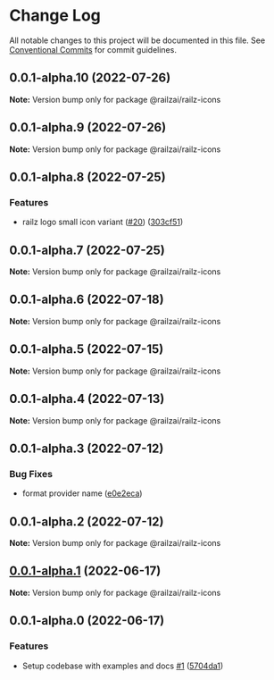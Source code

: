 # Change Log

All notable changes to this project will be documented in this file.
See [Conventional Commits](https://conventionalcommits.org) for commit guidelines.

## 0.0.1-alpha.10 (2022-07-26)

**Note:** Version bump only for package @railzai/railz-icons





## 0.0.1-alpha.9 (2022-07-26)

**Note:** Version bump only for package @railzai/railz-icons





## 0.0.1-alpha.8 (2022-07-25)


### Features

* railz logo small icon variant ([#20](https://github.com/ionic-team/stencil-component-starter/issues/20)) ([303cf51](https://github.com/ionic-team/stencil-component-starter/commit/303cf5193375b6fce63d374988e5c762af681f6a))





## 0.0.1-alpha.7 (2022-07-25)

**Note:** Version bump only for package @railzai/railz-icons





## 0.0.1-alpha.6 (2022-07-18)

**Note:** Version bump only for package @railzai/railz-icons





## 0.0.1-alpha.5 (2022-07-15)

**Note:** Version bump only for package @railzai/railz-icons





## 0.0.1-alpha.4 (2022-07-13)

**Note:** Version bump only for package @railzai/railz-icons





## 0.0.1-alpha.3 (2022-07-12)


### Bug Fixes

* format provider name ([e0e2eca](https://github.com/ionic-team/stencil-component-starter/commit/e0e2ecab1f8c6a4c6eca1c7e62422d69a5065dcc))





## 0.0.1-alpha.2 (2022-07-12)

**Note:** Version bump only for package @railzai/railz-icons





## [0.0.1-alpha.1](https://github.com/ionic-team/stencil-component-starter/compare/@railzai/railz-icons@0.0.1-alpha.0...@railzai/railz-icons@0.0.1-alpha.1) (2022-06-17)

**Note:** Version bump only for package @railzai/railz-icons





## 0.0.1-alpha.0 (2022-06-17)


### Features

* Setup codebase with examples and docs [#1](https://github.com/ionic-team/stencil-component-starter/issues/1) ([5704da1](https://github.com/ionic-team/stencil-component-starter/commit/5704da13ee6c91069b9a236295982591e1076637))
